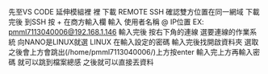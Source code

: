 先至VS CODE 延伸模組裡 裡 下載 REMOTE SSH
確認雙方位置在同一網域
下載完後 到SSH 按 +
在商方輸入欄 輸入 使用者名稱 @ IP位置
EX: pmml7113040006@192.168.1.146
輸入完後 按右下角的連線
選要連線的作業系統 向NANO是LINUX就選 LINUX 
在輸入設定的密碼
輸入完後找開啟資料夾 選取之後會上方會跳出(/home/pmml7113040006/)上方按enter
輸入完上方再輸入密碼
就可以跳到檔案總感 之後就可以直接丟資料